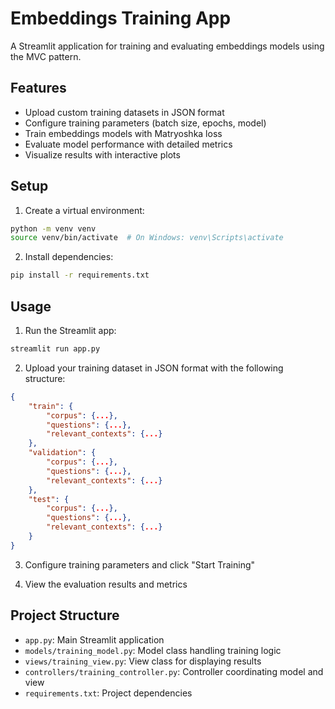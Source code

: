 # Embeddings Training App

A Streamlit application for training and evaluating embeddings models using the MVC pattern.

## Features

- Upload custom training datasets in JSON format
- Configure training parameters (batch size, epochs, model)
- Train embeddings models with Matryoshka loss
- Evaluate model performance with detailed metrics
- Visualize results with interactive plots

## Setup

1. Create a virtual environment:
```bash
python -m venv venv
source venv/bin/activate  # On Windows: venv\Scripts\activate
```

2. Install dependencies:
```bash
pip install -r requirements.txt
```

## Usage

1. Run the Streamlit app:
```bash
streamlit run app.py
```

2. Upload your training dataset in JSON format with the following structure:
```json
{
    "train": {
        "corpus": {...},
        "questions": {...},
        "relevant_contexts": {...}
    },
    "validation": {
        "corpus": {...},
        "questions": {...},
        "relevant_contexts": {...}
    },
    "test": {
        "corpus": {...},
        "questions": {...},
        "relevant_contexts": {...}
    }
}
```

3. Configure training parameters and click "Start Training"

4. View the evaluation results and metrics

## Project Structure

- `app.py`: Main Streamlit application
- `models/training_model.py`: Model class handling training logic
- `views/training_view.py`: View class for displaying results
- `controllers/training_controller.py`: Controller coordinating model and view
- `requirements.txt`: Project dependencies 